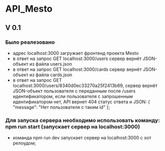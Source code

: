 # API_Mesto
## V 0.1
### Было реалезовано

- адрес localhost:3000 загружает фронтенд проекта Mesto
- в ответ на запрос GET localhost:3000/users сервер вернёт JSON-объект из файла users.json
- в ответ на запрос GET localhost:3000/cards сервер вернёт JSON-объект из файла cards.json
- в ответ на запрос GET localhost:3000/users/8340d0ec33270a25f2413b69, сервер вернёт JSON-объект пользователя с переданным после /users идентификатором,
  если пользователя с запрошенным идентификатором нет, API вернет 404 статус ответа и JSON: { "message": "Нет пользователя с таким id" };


### Для запуска сервера необходимо использовать команду: npm run start (запускает сервер на localhost:3000)
  - команда npm run dev запускает сервер на localhost:3000 с хот релоудом;

